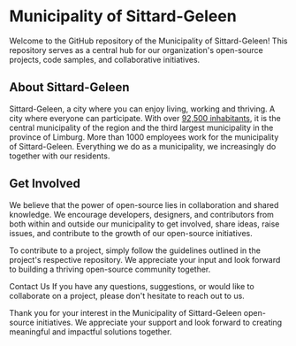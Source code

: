 # Municipality of Sittard-Geleen #
Welcome to the GitHub repository of the Municipality of Sittard-Geleen! This repository serves as a central hub for our organization's open-source projects, code samples, and collaborative initiatives.

## About Sittard-Geleen ##
Sittard-Geleen, a city where you can enjoy living, working and thriving. A city where everyone can participate. With over [92,500 inhabitants](https://nl.wikipedia.org/wiki/Sittard-Geleen), it is the central municipality of the region and the third largest municipality in the province of Limburg. More than 1000 employees work for the municipality of Sittard-Geleen. Everything we do as a municipality, we increasingly do together with our residents.

## Get Involved ##
We believe that the power of open-source lies in collaboration and shared knowledge. We encourage developers, designers, and contributors from both within and outside our municipality to get involved, share ideas, raise issues, and contribute to the growth of our open-source initiatives.

To contribute to a project, simply follow the guidelines outlined in the project's respective repository. We appreciate your input and look forward to building a thriving open-source community together.

Contact Us If you have any questions, suggestions, or would like to collaborate on a project, please don't hesitate to reach out to us.

Thank you for your interest in the Municipality of Sittard-Geleen open-source initiatives. We appreciate your support and look forward to creating meaningful and impactful solutions together.
